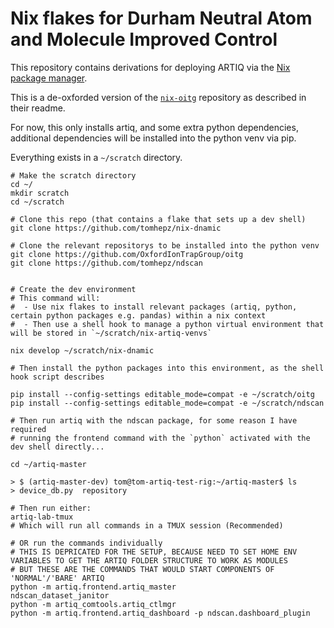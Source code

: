 Nix flakes for Durham Neutral Atom and Molecule Improved Control
==========================================================

This repository contains derivations for deploying ARTIQ via the
[Nix package manager](https://nixos.org/download/).

This is a de-oxforded version of the [`nix-oitg`](https://github.com/OxfordIonTrapGroup/nix-oitg.git) repository as described in their readme.

For now, this only installs artiq, and some extra python dependencies, additional dependencies will be installed into the python venv via pip.

Everything exists in a `~/scratch` directory.

```
# Make the scratch directory
cd ~/
mkdir scratch
cd ~/scratch

# Clone this repo (that contains a flake that sets up a dev shell)
git clone https://github.com/tomhepz/nix-dnamic

# Clone the relevant repositorys to be installed into the python venv
git clone https://github.com/OxfordIonTrapGroup/oitg
git clone https://github.com/tomhepz/ndscan


# Create the dev environment
# This command will:
#  - Use nix flakes to install relevant packages (artiq, python, certain python packages e.g. pandas) within a nix context
#  - Then use a shell hook to manage a python virtual environment that will be stored in `~/scratch/nix-artiq-venvs`

nix develop ~/scratch/nix-dnamic

# Then install the python packages into this environment, as the shell hook script describes

pip install --config-settings editable_mode=compat -e ~/scratch/oitg
pip install --config-settings editable_mode=compat -e ~/scratch/ndscan

# Then run artiq with the ndscan package, for some reason I have required
# running the frontend command with the `python` activated with the dev shell directly...

cd ~/artiq-master

> $ (artiq-master-dev) tom@tom-artiq-test-rig:~/artiq-master$ ls
> device_db.py  repository

# Then run either:
artiq-lab-tmux
# Which will run all commands in a TMUX session (Recommended)

# OR run the commands individually
# THIS IS DEPRICATED FOR THE SETUP, BECAUSE NEED TO SET HOME ENV VARIABLES TO GET THE ARTIQ FOLDER STRUCTURE TO WORK AS MODULES
# BUT THESE ARE THE COMMANDS THAT WOULD START COMPONENTS OF 'NORMAL'/'BARE' ARTIQ
python -m artiq.frontend.artiq_master
ndscan_dataset_janitor 
python -m artiq_comtools.artiq_ctlmgr
python -m artiq.frontend.artiq_dashboard -p ndscan.dashboard_plugin
```


